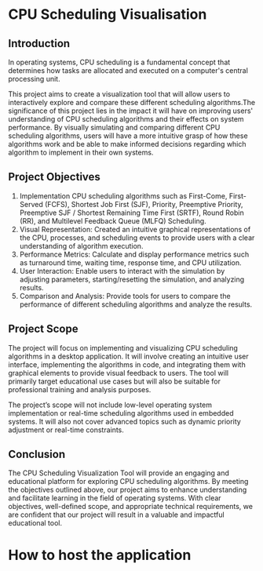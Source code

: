 # CPU Scheduling Visualisation

## Introduction

In operating systems, CPU scheduling is a fundamental concept that determines how tasks are allocated and executed on a computer's central processing unit.

This project aims to create a visualization tool that will allow users to interactively explore and compare these different scheduling algorithms.The significance of this project lies in the impact it will have on improving users' understanding of CPU scheduling algorithms and their effects on system performance. By visually simulating and comparing different CPU scheduling algorithms, users will have a more intuitive grasp of how these algorithms work and be able to make informed decisions regarding which algorithm to implement in their own systems.

## Project Objectives

1. Implementation CPU scheduling algorithms such as First-Come, First-Served (FCFS), Shortest Job First (SJF), Priority, Preemptive Priority, Preemptive SJF / Shortest Remaining Time First (SRTF), Round Robin (RR), and Multilevel Feedback Queue (MLFQ) Scheduling.
2. Visual Representation: Created an intuitive graphical representations of the CPU, processes, and scheduling events to provide users with a clear understanding of algorithm execution.
3. Performance Metrics: Calculate and display performance metrics such as turnaround time, waiting time, response time, and CPU utilization.
4. User Interaction: Enable users to interact with the simulation by adjusting parameters, starting/resetting the simulation, and analyzing results.
5. Comparison and Analysis: Provide tools for users to compare the performance of different scheduling algorithms and analyze the results.

## Project Scope

The project will focus on implementing and visualizing CPU scheduling algorithms in a desktop application. It will involve creating an intuitive user interface, implementing the algorithms in code, and integrating them with graphical elements to provide visual feedback to users. The tool will primarily target educational use cases but will also be suitable for professional training and analysis purposes.

The project’s scope will not include low-level operating system implementation or real-time scheduling algorithms used in embedded systems. It will also not cover advanced topics such as dynamic priority adjustment or real-time constraints.

## Conclusion

The CPU Scheduling Visualization Tool will provide an engaging and educational platform for exploring CPU scheduling algorithms. By meeting the objectives outlined above, our project aims to enhance understanding and facilitate learning in the field of operating systems. With clear objectives, well-defined scope, and appropriate technical requirements, we are confident that our project will result in a valuable and impactful educational tool.

# How to host the application
